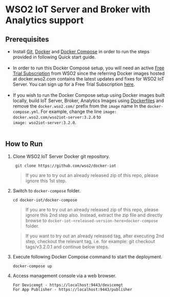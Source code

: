 # WSO2 IoT Server and Broker with Analytics support

## Prerequisites

 * Install [Git](https://git-scm.com/book/en/v2/Getting-Started-Installing-Git), [Docker](https://www.docker.com/get-docker) and [Docker Compose](https://docs.docker.com/compose/install/#install-compose)
   in order to run the steps provided in following Quick start guide. <br><br>
  * In order to run this Docker Compose setup, you will need an active [Free Trial Subscription](https://wso2.com/free-trial-subscription) 
   from WSO2 since the referring Docker images hosted at docker.wso2.com contains the latest updates and fixes for WSO2 IoT Server. You can sign up for a Free Trial Subscription [here](https://wso2.com/free-trial-subscription). <br><br>
  * If you wish to run the Docker Compose setup using Docker images built locally, build IoT Server, Broker,
   Analytics Images using [Dockerfiles](../dockerfiles/README.md) and remove the `docker.wso2.com/` prefix 
   from the `image` name In the `docker-compose.yml`. For example, change the line `image: docker.wso2.com/wso2iot-server:3.2.0` 
   to <br> `image: wso2iot-server:3.2.0`. <br><br>

## How to Run

  1. Clone WSO2 IoT Server Docker git repository.
     ```
      git clone https://github.com/wso2/docker-iot
     ```
     > If you are to try out an already released zip of this repo, please ignore this 1st step.

  2. Switch to `docker-compose` folder.
     ```
     cd docker-iot/docker-compose
     ```
     > If you are to try out an already released zip of this repo, please ignore this 2nd step also. 
      Instead, extract the zip file and directly browse to `docker-iot-<released-version-here>docker-compose` folder.
     
     > If you want to try out an already released tag, after executing 2nd step, checkout the relevant tag, 
      i.e. for example: git checkout tags/v3.2.0.1 and continue below steps.

  3. Execute following Docker Compose command to start the deployment.
     ```
     docker-compose up
     ```

  4. Access management console via a web browser.
     ```
     For Devicemgt - https://localhost:9443/devicemgt
     For App Publisher - https://localhost:9443/publisher
     ```


